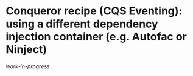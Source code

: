 # Conqueror recipe (CQS Eventing): using a different dependency injection container (e.g. Autofac or Ninject)

_work-in-progress_
